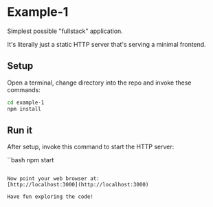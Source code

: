 # Example-1

Simplest possible "fullstack" application.

It's literally just a static HTTP server that's serving a minimal frontend.

## Setup

Open a terminal, change directory into the repo and invoke these commands:

```bash
cd example-1
npm install
```

## Run it

After setup, invoke this command to start the HTTP server:

``bash
npm start
```

Now point your web browser at:
[http://localhost:3000](http://localhost:3000)

Have fun exploring the code!
